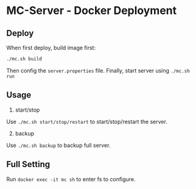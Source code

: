 # MC-Server - Docker Deployment

## Deploy

When first deploy, build image first:

```bash
./mc.sh build
```

Then config the `server.properties` file. Finally, start server using `./mc.sh run`

## Usage

1. start/stop

Use `./mc.sh start/stop/restart` to start/stop/restart the server.

2. backup

Use `./mc.sh backup` to backup full server.

## Full Setting

Run `docker exec -it mc sh` to enter fs to configure.

